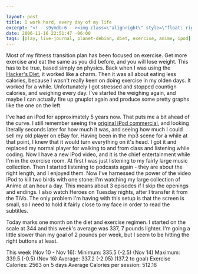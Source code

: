 ```yaml
--- 

layout: post
title: I work hard, every day of my life
excerpt: "<!-- s9ymdb:6 --><img class=\"alignright\" style=\"float: right; border: 0px; padding-left: 5px; padding-right: 5px;\" src=\"/wp-content/uploads/graphs/092003.serendipityThumb.png\" alt=\"\" />Most of my fitness transition plan has been focused on exercise.  Get more exercise and eat the same as you did before, and you will lose weight.  This has to be true, based simply on physics.  Back when I was using the <a href=\"http://base0.net/archives/183-The-monthly-diet-report.html\">Hacker's Diet</a>, it worked like a charm."
date: 2006-11-16 22:51:47 -06:00
tags: [play, live-journal, planet-debian, diet, exercise, anime, ipod]
---
```

<!-- s9ymdb:6 --><img class="alignright" style="float: right; border: 0px; padding-left: 5px; padding-right: 5px;" src="/wp-content/uploads/graphs/092003.serendipityThumb.png" alt="" />Most of my fitness transition plan has been focused on exercise.  Get more exercise and eat the same as you did before, and you will lose weight.  This has to be true, based simply on physics.  Back when I was using the <a href="http://base0.net/archives/183-The-monthly-diet-report.html">Hacker's Diet</a>, it worked like a charm.  Then it was all about eating less calories, because I wasn't really keen on doing exercise in my olden days.  It worked for a while.  Unfortunately I got stressed and stopped countign calories, and weighing every day.  I've started the weighing again, and maybe I can actually fire up gnuplot again and produce some pretty graphs like the one on the left.

I've had an iPod for approximately 5 years now.  That puts me a bit ahead of the curve.  I still remember seeing the <a title="YouTube" href="http://www.youtube.com/watch?v=W7ve8LxTpXQ">original iPod commercial</a>, and looking literally seconds later for how much it was, and seeing how much I could sell my old player on eBay for.  Having been in the mp3 scene for a while at that point, I knew that it would turn everything on it's head.  I got it and replaced my normal player for walking to and from class and listening while coding.  Now I have a new iPod video, and it is the chief entertainment while I'm in the exercise room.  At first I was just listening to my fairly large music collection.  Then I started listening to podcasts again - they are about the right length, and I enjoyed them.  Now I've harnessed the power of the video iPod to kill two birds with one stone:  I'm watching my large collection of Anime at an hour a day.  This means about 3 episodes if I skip the openings and endings.  I also watch Heroes on Tuesday nights, after I transfer it from the TiVo.  The only problem I'm having with this setup is that the screen is small, so I need to hold it fairly close to my face in order to read the subtitles.

Today marks one month on the diet and exercise regimen.  I started on the scale at 344 and this week's average was 337, 7 pounds lighter.  I'm going a little slower than my goal of 2 pounds per week, but I seem to be hitting the right buttons at least.

This week (Nov 10 - Nov 16):
Minimum: 335.5 (-2.5) (Nov 14)
Maximum: 339.5 (-0.5) (Nov 16)
Average: 337.2 (-2.05) (137.2 to goal)
Exercise Calories: 2563 on 5 days
Average Calories per session:  512.16
